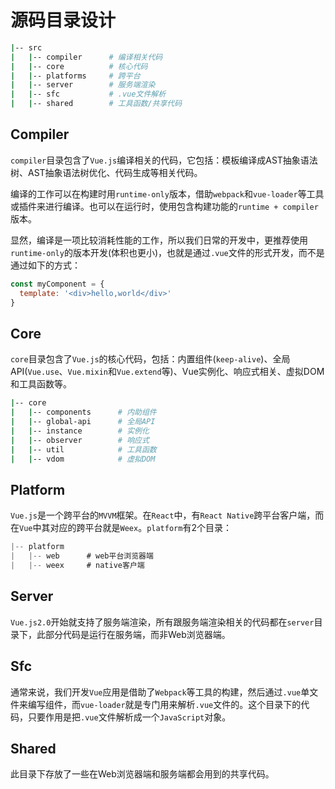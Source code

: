 
# 源码目录设计
```sh
|-- src
|   |-- compiler      # 编译相关代码
|   |-- core          # 核心代码
|   |-- platforms     # 跨平台
|   |-- server        # 服务端渲染
|   |-- sfc           # .vue文件解析
|   |-- shared        # 工具函数/共享代码
```

## Compiler
`compiler`目录包含了`Vue.js`编译相关的代码，它包括：模板编译成AST抽象语法树、AST抽象语法树优化、代码生成等相关代码。

编译的工作可以在构建时用`runtime-only`版本，借助`webpack`和`vue-loader`等工具或插件来进行编译。也可以在运行时，使用包含构建功能的`runtime + compiler`版本。

显然，编译是一项比较消耗性能的工作，所以我们日常的开发中，更推荐使用`runtime-only`的版本开发(体积也更小)，也就是通过`.vue`文件的形式开发，而不是通过如下的方式：
```js
const myComponent = {
  template: '<div>hello,world</div>'
}
```

## Core
`core`目录包含了`Vue.js`的核心代码，包括：内置组件(`keep-alive`)、全局API(`Vue.use`、`Vue.mixin`和`Vue.extend`等)、Vue实例化、响应式相关、虚拟DOM和工具函数等。
```sh
|-- core
|   |-- components      # 内助组件
|   |-- global-api      # 全局API
|   |-- instance        # 实例化
|   |-- observer        # 响应式
|   |-- util            # 工具函数
|   |-- vdom            # 虚拟DOM
```

## Platform
`Vue.js`是一个跨平台的`MVVM`框架。在`React`中，有`React Native`跨平台客户端，而在`Vue`中其对应的跨平台就是`Weex`。`platform`有2个目录：
```js
|-- platform
|   |-- web      # web平台浏览器端
|   |-- weex     # native客户端
```

## Server
`Vue.js2.0`开始就支持了服务端渲染，所有跟服务端渲染相关的代码都在`server`目录下，此部分代码是运行在服务端，而非Web浏览器端。

## Sfc
通常来说，我们开发`Vue`应用是借助了`Webpack`等工具的构建，然后通过`.vue`单文件来编写组件，而`vue-loader`就是专门用来解析`.vue`文件的。这个目录下的代码，只要作用是把`.vue`文件解析成一个`JavaScript`对象。

## Shared
此目录下存放了一些在Web浏览器端和服务端都会用到的共享代码。


